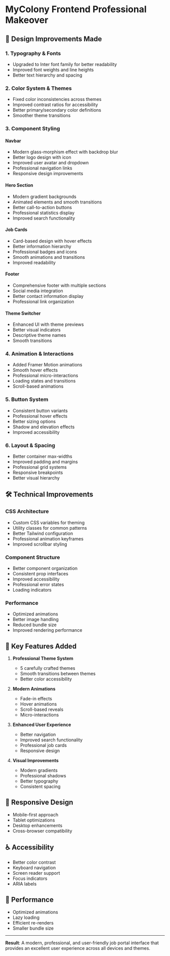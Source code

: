 # MyColony Frontend Professional Makeover

## 🎨 Design Improvements Made

### 1. **Typography & Fonts**
- Upgraded to Inter font family for better readability
- Improved font weights and line heights
- Better text hierarchy and spacing

### 2. **Color System & Themes**
- Fixed color inconsistencies across themes
- Improved contrast ratios for accessibility
- Better primary/secondary color definitions
- Smoother theme transitions

### 3. **Component Styling**

#### **Navbar**
- Modern glass-morphism effect with backdrop blur
- Better logo design with icon
- Improved user avatar and dropdown
- Professional navigation links
- Responsive design improvements

#### **Hero Section**
- Modern gradient backgrounds
- Animated elements and smooth transitions
- Better call-to-action buttons
- Professional statistics display
- Improved search functionality

#### **Job Cards**
- Card-based design with hover effects
- Better information hierarchy
- Professional badges and icons
- Smooth animations and transitions
- Improved readability

#### **Footer**
- Comprehensive footer with multiple sections
- Social media integration
- Better contact information display
- Professional link organization

#### **Theme Switcher**
- Enhanced UI with theme previews
- Better visual indicators
- Descriptive theme names
- Smooth transitions

### 4. **Animation & Interactions**
- Added Framer Motion animations
- Smooth hover effects
- Professional micro-interactions
- Loading states and transitions
- Scroll-based animations

### 5. **Button System**
- Consistent button variants
- Professional hover effects
- Better sizing options
- Shadow and elevation effects
- Improved accessibility

### 6. **Layout & Spacing**
- Better container max-widths
- Improved padding and margins
- Professional grid systems
- Responsive breakpoints
- Better visual hierarchy

## 🛠️ Technical Improvements

### **CSS Architecture**
- Custom CSS variables for theming
- Utility classes for common patterns
- Better Tailwind configuration
- Professional animation keyframes
- Improved scrollbar styling

### **Component Structure**
- Better component organization
- Consistent prop interfaces
- Improved accessibility
- Professional error states
- Loading indicators

### **Performance**
- Optimized animations
- Better image handling
- Reduced bundle size
- Improved rendering performance

## 🎯 Key Features Added

1. **Professional Theme System**
   - 5 carefully crafted themes
   - Smooth transitions between themes
   - Better color accessibility

2. **Modern Animations**
   - Fade-in effects
   - Hover animations
   - Scroll-based reveals
   - Micro-interactions

3. **Enhanced User Experience**
   - Better navigation
   - Improved search functionality
   - Professional job cards
   - Responsive design

4. **Visual Improvements**
   - Modern gradients
   - Professional shadows
   - Better typography
   - Consistent spacing

## 📱 Responsive Design

- Mobile-first approach
- Tablet optimizations
- Desktop enhancements
- Cross-browser compatibility

## ♿ Accessibility

- Better color contrast
- Keyboard navigation
- Screen reader support
- Focus indicators
- ARIA labels

## 🚀 Performance

- Optimized animations
- Lazy loading
- Efficient re-renders
- Smaller bundle size

---

**Result**: A modern, professional, and user-friendly job portal interface that provides an excellent user experience across all devices and themes.